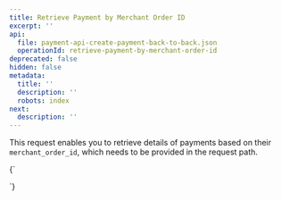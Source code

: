 ```yaml
---
title: Retrieve Payment by Merchant Order ID
excerpt: ''
api:
  file: payment-api-create-payment-back-to-back.json
  operationId: retrieve-payment-by-merchant-order-id
deprecated: false
hidden: false
metadata:
  title: ''
  description: ''
  robots: index
next:
  description: ''
---
```

This request enables you to retrieve details of payments based on their `merchant_order_id`,  which needs to be provided in the request path.

<HTMLBlock>{`
 <style>
.rm-Playground { 
  padding-bottom: 20px; 
  overflow: scroll; 
}

.hub-footer { 
	position: static; 
}
</style>
`}</HTMLBlock>
